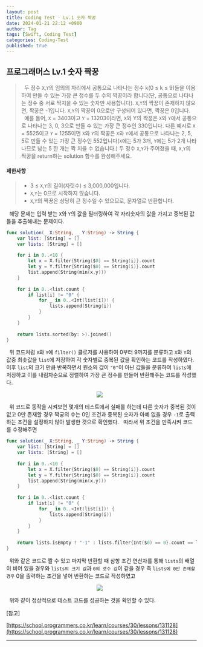 ```yaml
---
layout: post
title: Coding Test - Lv.1 숫자 짝꿍
date: 2024-01-21 22:12 +0900
author: Tag
tags: [Swift, Coding Test]
categories: Coding-Test
published: true
---
```

<h2> 프로그래머스 Lv.1 숫자 짝꿍 </h2>

<blockquote>
&nbsp; 두 정수 <code>X</code>,<code>Y</code>의 임의의 자리에서 공통으로 나타나는 정수 k(0 ≤ k ≤ 9)들을 이용하여 만들 수 있는 가장 큰 정수를 두 수의 짝꿍이라 합니다(단, 공통으로 나타나는 정수 중 서로 짝지을 수 있는 숫자만 사용합니다). <code>X</code>,<code>Y</code>의 짝꿍이 존재하지 않으면, 짝꿍은 -1입니다. <code>X</code>,<code>Y</code>의 짝꿍이 0으로만 구성되어 있다면, 짝꿍은 0입니다. <br>
&nbsp; 예를 들어, <code>X</code> = 3403이고 <code>Y</code> = 13203이라면, <code>X</code>와 Y의 짝꿍은 <code>X</code>와 <code>Y</code>에서 공통으로 나타나는 3, 0, 3으로 만들 수 있는 가장 큰 정수인 330입니다. 다른 예시로 <code>X</code> = 5525이고 <code>Y</code> = 1255이면 <code>X</code>와 <code>Y</code>의 짝꿍은 <code>X</code>와 <code>Y</code>에서 공통으로 나타나는 2, 5, 5로 만들 수 있는 가장 큰 정수인 552입니다(<code>X</code>에는 5가 3개, <code>Y</code>에는 5가 2개 나타나므로 남는 5 한 개는 짝 지을 수 없습니다.)
두 정수 <code>X</code>,<code>Y</code>가 주어졌을 때, <code>X</code>,<code>Y</code>의 짝꿍을 return하는 solution 함수를 완성해주세요. </br>
</blockquote>

<h4> 제한사항 </h4>

<blockquote>
<ul>
    <li> 3 ≤ <code>X</code>,<code>Y</code>의 길이(자릿수) ≤ 3,000,000입니다. </li>
    <li> <code>X</code>,<code>Y</code>는 0으로 시작하지 않습니다. </li>
    <li> <code>X</code>,<code>Y</code>의 짝꿍은 상당히 큰 정수일 수 있으므로, 문자열로 반환합니다. </li>
</ul>
</blockquote>

&nbsp; 해당 문제는 입력 받는 `X`와 `Y`의 값을 필터링하여 각 자리숫자의 값을 가지고 중복된 값들을 추출해내는 문제이다.

```swift
func solution(_ X:String, _ Y:String) -> String {
    var list: [String] = []
    var lists: [String] = []
    
    for i in 0..<10 {
        let x = X.filter{String($0) == String(i)}.count
        let y = Y.filter{String($0) == String(i)}.count
        list.append(String(min(x,y)))
    }
    
    for i in 0..<list.count {
        if list[i] != "0" {
            for _ in 0..<Int(list[i])! {
                lists.append(String(i))
            }
        }
    }
    
    return lists.sorted(by: >).joined()
}
```

&nbsp; 위 코드처럼 `X`와 `Y`에 `filter()` 클로저를 사용하여 0부터 9까지를 분류하고 `X`와 `Y`의 값중 최솟값을 `list`에 저장하여 각 숫자별로 중복된 값을 확인하는 코드를 작성하였다. 이후 `list`의 크기 만큼 반복하면서 원소의 값이 `"0"`이 아닌 값들을 분류하여 `lists`에 저장하고 이를 내림차순으로 정렬하여 가장 큰 정수를 만들어 반환해주는 코드를 작성했다.

<div style="display: flex; justify-content: center; align-items: center;">
  <img src="https://onedrive.live.com/embed?resid=1C2ED43779C10D71%21357&authkey=%21AKUI8LzQBhExvCQ&width=1646&height=1042" style="margin-right: 10px;">
</div>

&nbsp; 위 코드로 동작을 시켜보면 몇개의 테스트에서 실패를 하는데 다른 숫자가 중복된 것이 없고 0만 존재할 경우 짝궁의 수는 0인 조건과 중복된 숫자가 아예 없을 경우 `-1`로 출력하는 조건을 설정하지 않아 발생한 것으로 확인했다.
&nbsp; 따라서 위 조건을 만족시켜 코드를 수정해주면 

```swift
func solution(_ X:String, _ Y:String) -> String {
    var list: [String] = []
    var lists: [String] = []
    
    for i in 0..<10 {
        let x = X.filter{String($0) == String(i)}.count
        let y = Y.filter{String($0) == String(i)}.count
        list.append(String(min(x,y)))
    }
    
    for i in 0..<list.count {
        if list[i] != "0" {
            for _ in 0..<Int(list[i])! {
                lists.append(String(i))
            }
        }
    }
    
    return lists.isEmpty ? "-1" : lists.filter{Int($0) == 0}.count == lists.count ? "0" : lists.sorted(by: >).joined()
}
```

&nbsp; 위와 같은 코드로 짤 수 있고 마지막 반환할 때 삼항 조건 연산자를 통해 `lists`의 배열이 비어 있을 경우와 `lists의 크기 값`과 `0의 갯수 값`이 같을 경우 즉 `lists에 0만 존재할 경우` 0을 출력하는 조건을 넣어 반환하는 코드로 작성하였고

<div style="display: flex; justify-content: center; align-items: center;">
  <img src="https://onedrive.live.com/embed?resid=1C2ED43779C10D71%21356&authkey=%21ANDhFXeboLi9ZsU&width=1642&height=1036" style="margin-right: 10px;">
</div>

&nbsp; 위와 같이 정상적으로 테스트 코드를 성공하는 것을 확인할 수 있다.

[참고]

[https://school.programmers.co.kr/learn/courses/30/lessons/131128](https://school.programmers.co.kr/learn/courses/30/lessons/131128)

-----
